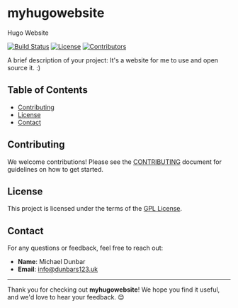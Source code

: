 # myhugowebsite
Hugo Website

[![Build Status](https://img.shields.io/badge/build-passing-brightgreen)](https://github.com/michaeldun123/myhugowebsite)
[![License](https://img.shields.io/github/license/michaeldun123/myhugowebsite)](LICENSE)
[![Contributors](https://img.shields.io/github/contributors/michaeldun123/myhugowebsite)](https://github.com/michaeldun123/myhugowebsite/graphs/contributors)

A brief description of your project: It's a website for me to use and open source it. :)

## Table of Contents
- [Contributing](#contributing)
- [License](#license)
- [Contact](#contact)

## Contributing

We welcome contributions! Please see the [CONTRIBUTING](CONTRIBUTING.md) document for guidelines on how to get started.

## License

This project is licensed under the terms of the [GPL License](LICENSE).

## Contact

For any questions or feedback, feel free to reach out:

- **Name**: Michael Dunbar
- **Email**: [info@dunbars123.uk](mailto:info@dunbars123.uk)

---

Thank you for checking out **myhugowebsite**! We hope you find it useful, and we'd love to hear your feedback. 😊
